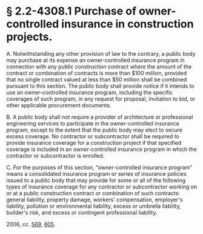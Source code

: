 # § 2.2-4308.1 Purchase of owner-controlled insurance in construction projects.

<p>A. Notwithstanding any other provision of law to the contrary, a public body may purchase at its expense an owner-controlled insurance program in connection with any public construction contract where the amount of the contract or combination of contracts is more than $100 million, provided that no single contract valued at less than $50 million shall be combined pursuant to this section. The public body shall provide notice if it intends to use an owner-controlled insurance program, including the specific coverages of such program, in any request for proposal, invitation to bid, or other applicable procurement documents.</p><p>B. A public body shall not require a provider of architecture or professional engineering services to participate in the owner-controlled insurance program, except to the extent that the public body may elect to secure excess coverage. No contractor or subcontractor shall be required to provide insurance coverage for a construction project if that specified coverage is included in an owner-controlled insurance program in which the contractor or subcontractor is enrolled.</p><p>C. For the purposes of this section, "owner-controlled insurance program" means a consolidated insurance program or series of insurance policies issued to a public body that may provide for some or all of the following types of insurance coverage for any contractor or subcontractor working on or at a public construction contract or combination of such contracts: general liability, property damage, workers' compensation, employer's liability, pollution or environmental liability, excess or umbrella liability, builder's risk, and excess or contingent professional liability.</p><p>2006, cc. <a href='http://lis.virginia.gov/cgi-bin/legp604.exe?061+ful+CHAP0569'>569</a>, <a href='http://lis.virginia.gov/cgi-bin/legp604.exe?061+ful+CHAP0605'>605</a>.</p>